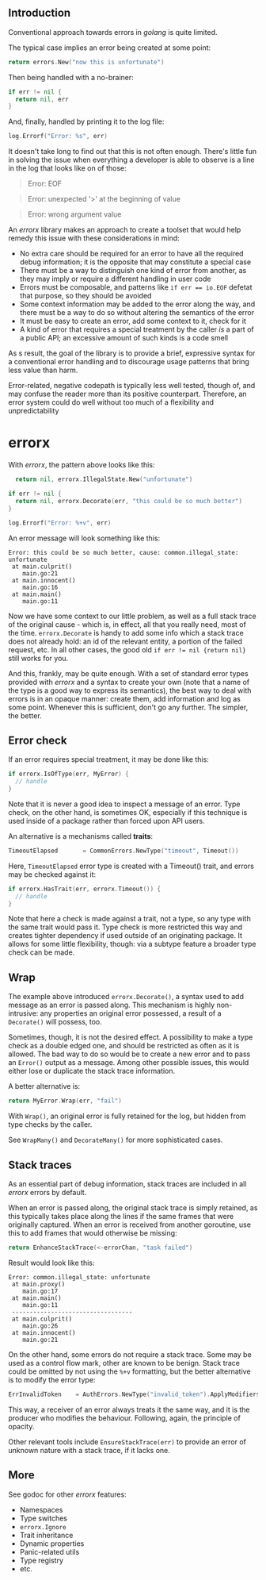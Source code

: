 ## Introduction

Conventional approach towards errors in *golang* is quite limited.

The typical case implies an error being created at some point:
```go
return errors.New("now this is unfortunate")
```

Then being handled with a no-brainer:
```go
if err != nil {
  return nil, err
}
```

And, finally, handled by printing it to the log file:
```go
log.Errorf("Error: %s", err)
```

It doesn't take long to find out that this is not often enough. There's little fun in solving the issue when everything a developer is able to observe is a line in the log that looks like on of those:
> Error: EOF

> Error: unexpected '>' at the beginning of value

> Error: wrong argument value

An *errorx* library makes an approach to create a toolset that would help remedy this issue with these considerations in mind:
* No extra care should be required for an error to have all the required debug information; it is the opposite that may constitute a special case
* There must be a way to distinguish one kind of error from another, as they may imply or require a different handling in user code
* Errors must be composable, and patterns like ```if err == io.EOF``` defetat that purpose, so they should be avoided
* Some context information may be added to the error along the way, and there must be a way to do so without altering the semantics of the error
* It must be easy to create an error, add some context to it, check for it
* A kind of error that requires a special treatment by the caller *is* a part of a public API; an excessive amount of such kinds is a code smell

As s result, the goal of the library is to provide a brief, expressive syntax for a conventional error handling and to discourage usage patterns that bring less value than harm.

Error-related, negative codepath is typically less well tested, though of, and may confuse the reader more than its positive counterpart. Therefore, an error system could do well without too much of a flexibility and unpredictability

# errorx

With *errorx*, the pattern above looks like this:

```go
  return nil, errorx.IllegalState.New("unfortunate")
```
```go
if err != nil {
  return nil, errorx.Decorate(err, "this could be so much better")
}
```
```go
log.Errorf("Error: %+v", err)
```

An error message will look something like this:

```
Error: this could be so much better, cause: common.illegal_state: unfortunate
 at main.culprit()
	main.go:21
 at main.innocent()
	main.go:16
 at main.main()
	main.go:11
  ```

Now we have some context to our little problem, as well as a full stack trace of the original cause - which is, in effect, all that you really need, most of the time. ```errorx.Decorate``` is handy to add some info which a stack trace does not already hold: an id of the relevant entity, a portion of the failed request, etc. In all other cases, the good old ```if err != nil {return nil}``` still works for you.

And this, frankly, may be quite enough. With a set of standard error types provided with *errorx* and a syntax to create your own (note that a name of the type is a good way to express its semantics), the best way to deal with errors is in an opaque manner: create them, add information and log as some point. Whenever this is sufficient, don't go any further. The simpler, the better.

## Error check

If an error requires special treatment, it may be done like this:
```go
if errorx.IsOfType(err, MyError) {
  // handle
}
```

Note that it is never a good idea to inspect a message of an error. Type check, on the other hand, is sometimes OK, especially if this technique is used inside of a package rather than forced upon API users.

An alternative is a mechanisms called **traits**:
```go
TimeoutElapsed       = CommonErrors.NewType("timeout", Timeout())
```

Here, ```TimeoutElapsed``` error type is created with a Timeout() trait, and errors may be checked against it:
```go
if errorx.HasTrait(err, errorx.Timeout()) {
  // handle
}
```

Note that here a check is made against a trait, not a type, so any type with the same trait would pass it. Type check is more restricted this way and creates tighter dependency if used outside of an originating package. It allows for some little flexibility, though: via a subtype feature a broader type check can be made.

## Wrap

The example above introduced ```errorx.Decorate()```, a syntax used to add message as an error is passed along. This mechanism is highly non-intrusive: any properties an original error possessed, a result of a  ```Decorate()``` will possess, too.

Sometimes, though, it is not the desired effect. A possibility to make a type check as a double edged one, and should be restricted as often as it is allowed. The bad way to do so would be to create a new error and to pass an ```Error()``` output as a message. Among other possible issues, this would either lose or duplicate the stack trace information.

A better alternative is:
```go
return MyError.Wrap(err, "fail")
```

With ```Wrap()```, an original error is fully retained for the log, but hidden from type checks by the caller.

See ```WrapMany()``` and ```DecorateMany()``` for more sophisticated cases.

## Stack traces

As an essential part of debug information, stack traces are included in all *errorx* errors by default.

When an error is passed along, the original stack trace is simply retained, as this typically takes place along the lines if the same frames that were originally captured. When an error is received from another goroutine, use this to add frames that would otherwise be missing:

```go
return EnhanceStackTrace(<-errorChan, "task failed")
```

Result would look like this:
```
Error: common.illegal_state: unfortunate
 at main.proxy()
	main.go:17
 at main.main()
	main.go:11
 ----------------------------------
 at main.culprit()
	main.go:26
 at main.innocent()
	main.go:21
  ```

On the other hand, some errors do not require a stack trace. Some may be used as a control flow mark, other are known to be benign. Stack trace could be omitted by not using the ```%+v``` formatting, but the better alternative is to modify the error type:

```go
ErrInvalidToken    = AuthErrors.NewType("invalid_token").ApplyModifiers(errorx.TypeModifierOmitStackTrace)
```

This way, a receiver of an error always treats it the same way, and it is the producer who modifies the behaviour. Following, again, the principle of opacity.

Other relevant tools include ```EnsureStackTrace(err)``` to provide an error of unknown nature with a stack trace, if it lacks one.

## More

See godoc for other *errorx* features:
* Namespaces
* Type switches
* ```errorx.Ignore```
* Trait inheritance
* Dynamic properties
* Panic-related utils
* Type registry
* etc.

